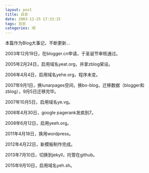 ```yaml
---
layout: post
title: 日志
date: 2003-12-25 17:33:15
tags: 日志
categories: 闲
---
```

本篇作为Blog大事记，不断更新...


2003年12月19日，在blogger.cn申请，于圣诞节审核通过。

2005年2月24日，启用域名yeat.org，并拿zblog架设。

2006年4月4日，启用域名yehe.org，程序未变。

2007年9月1日，换lunarpages空间，换bo-blog，迁移数据（blogger和zblog），9月5日迁移完毕。

2007年10月5日，启用域名ye.vg。

2008年4月30日，google pagerank发疯到7。

2008年6月12日，启用yeeh.org。

2011年4月18日，换用wordpress。

2012年4月22日，新模板制作完成。

2013年7月10日，切换到jekyll，托管在github。

2015年9月10日，启用域名yeh.sh。
